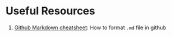 # Useful Resources

  1. [Github Markdown cheatsheet](https://github.com/adam-p/markdown-here/wiki/Markdown-Cheatsheet#code): How to format `.md` file in github
